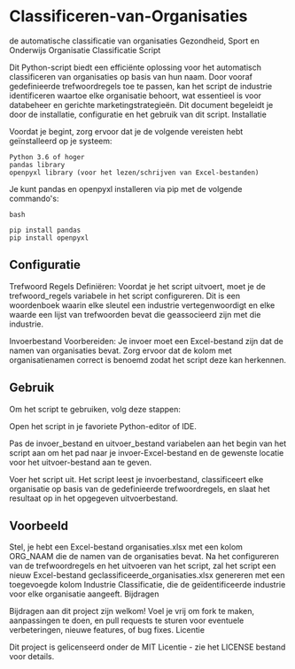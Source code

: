 # Classificeren-van-Organisaties
de automatische classificatie van organisaties Gezondheid, Sport en Onderwijs
Organisatie Classificatie Script

Dit Python-script biedt een efficiënte oplossing voor het automatisch classificeren van organisaties op basis van hun naam. Door vooraf gedefinieerde trefwoordregels toe te passen, kan het script de industrie identificeren waartoe elke organisatie behoort, wat essentieel is voor databeheer en gerichte marketingstrategieën. Dit document begeleidt je door de installatie, configuratie en het gebruik van dit script.
Installatie

Voordat je begint, zorg ervoor dat je de volgende vereisten hebt geïnstalleerd op je systeem:

    Python 3.6 of hoger
    pandas library
    openpyxl library (voor het lezen/schrijven van Excel-bestanden)

Je kunt pandas en openpyxl installeren via pip met de volgende commando's:

    bash

    pip install pandas
    pip install openpyxl

## Configuratie

Trefwoord Regels Definiëren: Voordat je het script uitvoert, moet je de trefwoord_regels variabele in het script configureren. Dit is een woordenboek waarin elke sleutel een industrie vertegenwoordigt en elke waarde een lijst van trefwoorden bevat die geassocieerd zijn met die industrie.

Invoerbestand Voorbereiden: Je invoer moet een Excel-bestand zijn dat de namen van organisaties bevat. Zorg ervoor dat de kolom met organisatienamen correct is benoemd zodat het script deze kan herkennen.

## Gebruik

Om het script te gebruiken, volg deze stappen:

Open het script in je favoriete Python-editor of IDE.
    
Pas de invoer_bestand en uitvoer_bestand variabelen aan het begin van het script aan om het pad naar je invoer-Excel-bestand en de gewenste locatie voor het uitvoer-bestand aan te geven.

Voer het script uit. Het script leest je invoerbestand, classificeert elke organisatie op basis van de gedefinieerde trefwoordregels, en slaat het resultaat op in het opgegeven uitvoerbestand.

    
## Voorbeeld

Stel, je hebt een Excel-bestand organisaties.xlsx met een kolom ORG_NAAM die de namen van de organisaties bevat. Na het configureren van de trefwoordregels en het uitvoeren van het script, zal het script een nieuw Excel-bestand geclassificeerde_organisaties.xlsx genereren met een toegevoegde kolom Industrie Classificatie, die de geïdentificeerde industrie voor elke organisatie aangeeft.
Bijdragen

Bijdragen aan dit project zijn welkom! Voel je vrij om fork te maken, aanpassingen te doen, en pull requests te sturen voor eventuele verbeteringen, nieuwe features, of bug fixes.
Licentie

Dit project is gelicenseerd onder de MIT Licentie - zie het LICENSE bestand voor details.
